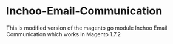 Inchoo-Email-Communication
==========================

This is modified version of the magento go module Inchoo Email Communication which works in Magento 1.7.2
